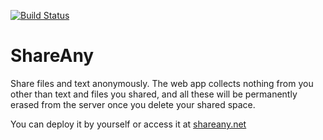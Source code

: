 <a href="https://github.com/yang170/ShareAny/blob/master/.github/workflows/deploy.yml"><img src="https://github.com/yang170/ShareAny/actions/workflows/deploy.yml/badge.svg" alt="Build Status"></a>

# ShareAny

Share files and text anonymously. The web app collects nothing from you other than text and files you shared, and all these will be permanently erased from the server once you delete your shared space.

You can deploy it by yourself or access it at [shareany.net](https://www.shareany.net)
